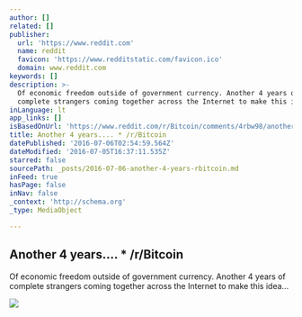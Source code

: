 ```yaml
---
author: []
related: []
publisher:
  url: 'https://www.reddit.com'
  name: reddit
  favicon: 'https://www.redditstatic.com/favicon.ico'
  domain: www.reddit.com
keywords: []
description: >-
  Of economic freedom outside of government currency. Another 4 years of
  complete strangers coming together across the Internet to make this idea...
inLanguage: lt
app_links: []
isBasedOnUrl: 'https://www.reddit.com/r/Bitcoin/comments/4rbw98/another_4_years/'
title: Another 4 years.... * /r/Bitcoin
datePublished: '2016-07-06T02:54:59.564Z'
dateModified: '2016-07-05T16:37:11.535Z'
starred: false
sourcePath: _posts/2016-07-06-another-4-years-rbitcoin.md
inFeed: true
hasPage: false
inNav: false
_context: 'http://schema.org'
_type: MediaObject

---
```

<article style=""><h1>Another 4 years.... * /r/Bitcoin</h1><p>Of economic freedom outside of government currency. Another 4 years of complete strangers coming together across the Internet to make this idea...</p><img src="https://www.redditstatic.com/icon.png" /></article>